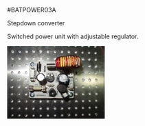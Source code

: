 <!--- PrjInfo ---> <!--- Please remove this line after manually editing --->
<!--- 00a56be08b96043df9e37d6aff7b6990 --->
<!--- Created:20170112-18:22: ---> 
<!--- Author:Mlab: ---> 
<!--- AuthorEmail:mlab@mlab.cz: ---> 
<!--- Tags:imported: ---> 
<!--- Ust:None: ---> 
<!--- Name:BATPOWER03A: --->
#BATPOWER03A 
<!--- LongName --->
Stepdown converter
<!--- ELongName ---> 

<!--- Lead --->
Switched power unit with adjustable regulator.
<!--- ELead ---> 

![LeadImg](BATPOWER03A_Small.jpg) 


​
​
<!--- Description --->
<!--- EDescription --->
<!--- Content --->
<!--- EContent --->
            